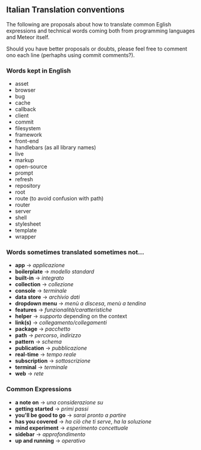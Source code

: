 ## Italian Translation conventions

The following are proposals about how to translate common Eglish expressions and technical words coming both from programming languages and Meteor itself.

Should you have better proposals or doubts, please feel free to comment ono each line (perhaphs using commit comments?).


### Words kept in English
  * asset
  * browser
  * bug
  * cache
  * callback
  * client
  * commit
  * filesystem
  * framework
  * front-end
  * handlebars (as all library names)
  * live
  * markup
  * open-source
  * prompt
  * refresh
  * repository
  * root
  * route (to avoid confusion with path)
  * router
  * server
  * shell
  * stylesheet
  * template
  * wrapper


### Words sometimes translated sometimes not...

 * **app** -> *applicazione*
 * **boilerplate** -> *modello standard*
 * **built-in** -> *integrato*
 * **collection** -> *collezione*
 * **console** -> *terminale*
 * **data store** -> *archivio dati*
 * **dropdown menu** -> *menù a discesa*, *menù a tendina*
 * **features** -> *funzionalità/caratteristiche*
 * **helper** -> *supporto* depending on the context
 * **link(s)** -> *collegamento/collegamenti*
 * **package** -> *pacchetto*
 * **path** -> *percorso*, *indirizzo*
 * **pattern** -> *schema*
 * **publication** -> *pubblicazione*
 * **real-time** -> *tempo reale*
 * **subscription** -> *sottoscrizione*
 * **terminal** -> *terminale*
 * **web** -> *rete*


### Common Expressions

 * **a note on** -> *una considerazione su*
 * **getting started** -> *primi passi*
 * **you'll be good to go** -> *sarai pronto a partire*
 * **has you covered** -> *ha ciò che ti serve*, *ha la soluzione*
 * **mind experiment** -> *esperimento concettuale*
 * **sidebar** -> *approfondimento*
 * **up and running** -> *operativo*
